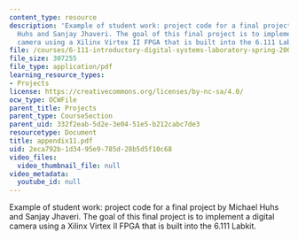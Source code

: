 ```yaml
---
content_type: resource
description: 'Example of student work: project code for a final project by Michael
  Huhs and Sanjay Jhaveri. The goal of this final project is to implement a digital
  camera using a Xilinx Virtex II FPGA that is built into the 6.111 Labkit.'
file: /courses/6-111-introductory-digital-systems-laboratory-spring-2006/2eca792b1d3495e9785d28b5d5f10c68_appendix11.pdf
file_size: 307255
file_type: application/pdf
learning_resource_types:
- Projects
license: https://creativecommons.org/licenses/by-nc-sa/4.0/
ocw_type: OCWFile
parent_title: Projects
parent_type: CourseSection
parent_uid: 332f2eab-5d2e-3e04-51e5-b212cabc7de3
resourcetype: Document
title: appendix11.pdf
uid: 2eca792b-1d34-95e9-785d-28b5d5f10c68
video_files:
  video_thumbnail_file: null
video_metadata:
  youtube_id: null
---
```

Example of student work: project code for a final project by Michael Huhs and Sanjay Jhaveri. The goal of this final project is to implement a digital camera using a Xilinx Virtex II FPGA that is built into the 6.111 Labkit.
